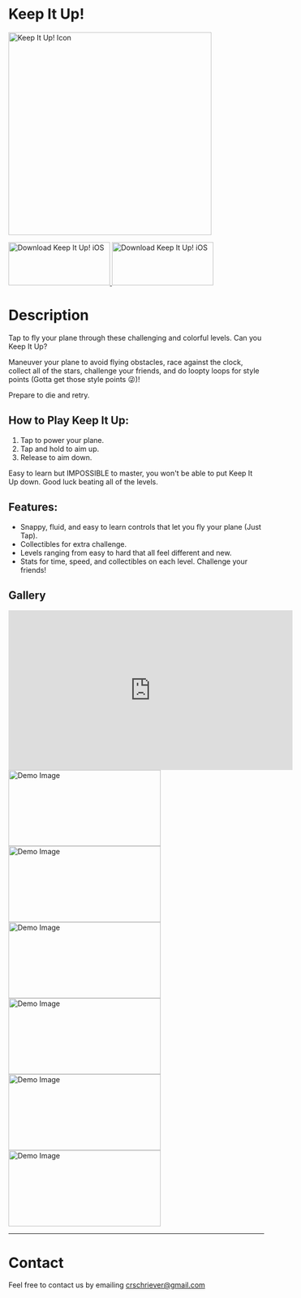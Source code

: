# Keep It Up!

<img alt="Keep It Up! Icon" src="/CarlsApps/imgs/KeepItUp/Icon.png" width="400" height="400">

<a href="https://itunes.apple.com/us/app/keep-it-up-plane-game/id1456771133"> <img alt="Download Keep It Up! iOS" src="/CarlsApps/imgs/ios-download.png" width="200" height="85">
</a>
<a href="https://play.google.com/store/apps/details?id=com.carlschriever.KeepItUp"> <img alt="Download Keep It Up! iOS" src="/CarlsApps/imgs/android-download.png" width="200" height="85">
</a>

# Description

Tap to fly your plane through these challenging and colorful levels. Can you Keep It Up?

Maneuver your plane to avoid flying obstacles, race against the clock, collect all of the stars, challenge your friends, and do loopty loops for style points (Gotta get those style points 😜)!

Prepare to die and retry.

## How to Play Keep It Up:

1. Tap to power your plane.
2. Tap and hold to aim up.
3. Release to aim down.

Easy to learn but IMPOSSIBLE to master, you won't be able to put Keep It Up down. Good luck beating all of the levels.

## Features:

-   Snappy, fluid, and easy to learn controls that let you fly your plane (Just Tap).
-   Collectibles for extra challenge.
-   Levels ranging from easy to hard that all feel different and new.
-   Stats for time, speed, and collectibles on each level. Challenge your friends!

## Gallery

<iframe width="560" height="315" src="https://www.youtube.com/embed/Gexkl3TMIFk" frameborder="0" allow="accelerometer; autoplay; encrypted-media; gyroscope; picture-in-picture" allowfullscreen></iframe>

<img alt="Demo Image" src="/CarlsApps/imgs/KeepItUp/Cave.png" width="300" height="150">
<img alt="Demo Image" src="/CarlsApps/imgs/KeepItUp/CloseCall.png" width="300" height="150">
<img alt="Demo Image" src="/CarlsApps/imgs/KeepItUp/Loopty Loop.png" width="300" height="150">
<img alt="Demo Image" src="/CarlsApps/imgs/KeepItUp/Start.png" width="300" height="150">
<img alt="Demo Image" src="/CarlsApps/imgs/KeepItUp/Crazy2.png" width="300" height="150">
<img alt="Demo Image" src="/CarlsApps/imgs/KeepItUp/Crazy.png" width="300" height="150">

---

# Contact

Feel free to contact us by emailing crschriever@gmail.com
